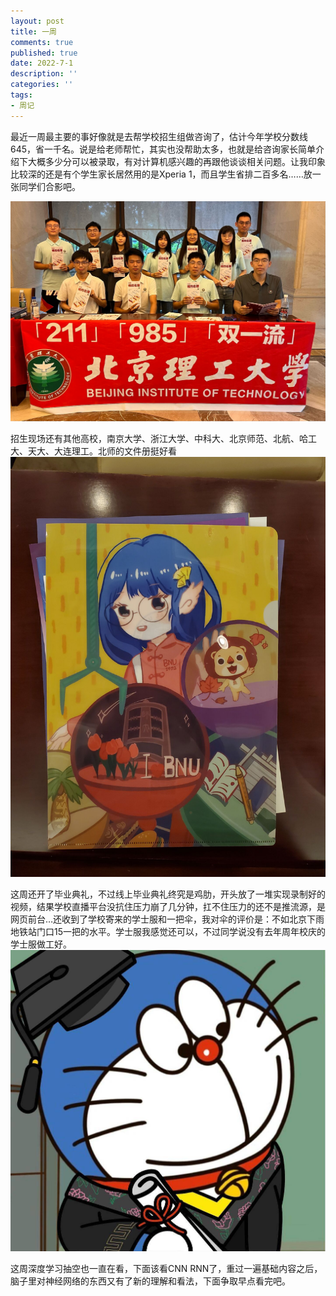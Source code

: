 ```yaml
---
layout: post
title: 一周
comments: true
published: true
date: 2022-7-1
description: ''
categories: ''
tags:
- 周记
---
```

最近一周最主要的事好像就是去帮学校招生组做咨询了，估计今年学校分数线645，省一千名。说是给老师帮忙，其实也没帮助太多，也就是给咨询家长简单介绍下大概多少分可以被录取，有对计算机感兴趣的再跟他谈谈相关问题。让我印象比较深的还是有个学生家长居然用的是Xperia 1，而且学生省排二百多名……放一张同学们合影吧。

![4](\image\2022-07\4.jpg)

招生现场还有其他高校，南京大学、浙江大学、中科大、北京师范、北航、哈工大、天大、大连理工。北师的文件册挺好看![5](\image\2022-07\5.jpg)

这周还开了毕业典礼，不过线上毕业典礼终究是鸡肋，开头放了一堆实现录制好的视频，结果学校直播平台没抗住压力崩了几分钟，扛不住压力的还不是推流源，是网页前台…还收到了学校寄来的学士服和一把伞，我对伞的评价是：不如北京下雨地铁站门口15一把的水平。学士服我感觉还可以，不过同学说没有去年周年校庆的学士服做工好。![3](\image\2022-07\3.jpg)

这周深度学习抽空也一直在看，下面该看CNN RNN了，重过一遍基础内容之后，脑子里对神经网络的东西又有了新的理解和看法，下面争取早点看完吧。

